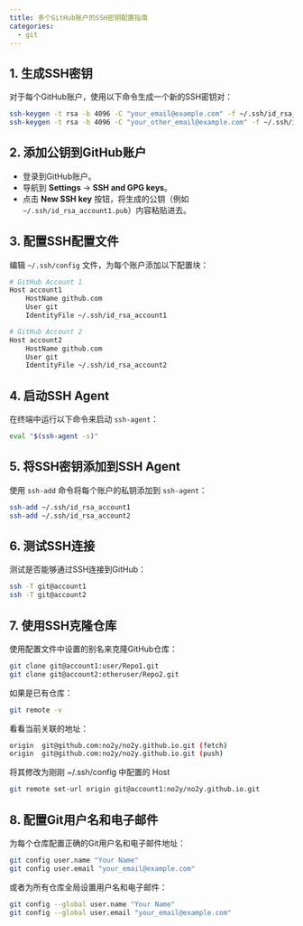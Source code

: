 ```yaml
---
title: 多个GitHub账户的SSH密钥配置指南
categories:
  - git
---
```


## 1. 生成SSH密钥
对于每个GitHub账户，使用以下命令生成一个新的SSH密钥对：
```bash
ssh-keygen -t rsa -b 4096 -C "your_email@example.com" -f ~/.ssh/id_rsa_account1
ssh-keygen -t rsa -b 4096 -C "your_other_email@example.com" -f ~/.ssh/id_rsa_account2
```

## 2. 添加公钥到GitHub账户
- 登录到GitHub账户。
- 导航到 **Settings** -> **SSH and GPG keys**。
- 点击 **New SSH key** 按钮，将生成的公钥（例如 `~/.ssh/id_rsa_account1.pub`）内容粘贴进去。

## 3. 配置SSH配置文件
编辑 `~/.ssh/config` 文件，为每个账户添加以下配置块：
```bash
# GitHub Account 1
Host account1
    HostName github.com
    User git
    IdentityFile ~/.ssh/id_rsa_account1

# GitHub Account 2
Host account2
    HostName github.com
    User git
    IdentityFile ~/.ssh/id_rsa_account2
```

## 4. 启动SSH Agent
在终端中运行以下命令来启动 `ssh-agent`：
```bash
eval "$(ssh-agent -s)"
```

## 5. 将SSH密钥添加到SSH Agent
使用 `ssh-add` 命令将每个账户的私钥添加到 `ssh-agent`：
```bash
ssh-add ~/.ssh/id_rsa_account1
ssh-add ~/.ssh/id_rsa_account2
```

## 6. 测试SSH连接
测试是否能够通过SSH连接到GitHub：
```bash
ssh -T git@account1
ssh -T git@account2
```

## 7. 使用SSH克隆仓库
使用配置文件中设置的别名来克隆GitHub仓库：
```bash
git clone git@account1:user/Repo1.git
git clone git@account2:otheruser/Repo2.git
```
如果是已有仓库：
```bash
git remote -v
```
看看当前关联的地址：
```bash
origin  git@github.com:no2y/no2y.github.io.git (fetch)
origin  git@github.com:no2y/no2y.github.io.git (push)
```
将其修改为刚刚 ~/.ssh/config 中配置的 Host
```bash
git remote set-url origin git@account1:no2y/no2y.github.io.git
```

## 8. 配置Git用户名和电子邮件
为每个仓库配置正确的Git用户名和电子邮件地址：
```bash
git config user.name "Your Name"
git config user.email "your_email@example.com"
```

或者为所有仓库全局设置用户名和电子邮件：
```bash
git config --global user.name "Your Name"
git config --global user.email "your_email@example.com"
```
